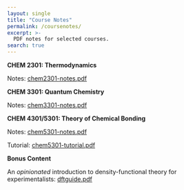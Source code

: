 ```yaml
---
layout: single
title: "Course Notes"
permalink: /coursenotes/
excerpt: >-
  PDF notes for selected courses.
search: true
---
```


**CHEM 2301: Thermodynamics**

Notes: [chem2301-notes.pdf](/downloads/chem2301-notes.pdf)

**CHEM 3301: Quantum Chemistry**

Notes: [chem3301-notes.pdf](/downloads/chem3301-notes.pdf)

**CHEM 4301/5301: Theory of Chemical Bonding**

Notes: [chem5301-notes.pdf](/downloads/chem5301-notes.pdf)

Tutorial: [chem5301-tutorial.pdf](/downloads/chem5301-tutorial.pdf)

**Bonus Content**

An *opinionated* introduction to density-functional theory for experimentalists:
[dftguide.pdf](/downloads/dftguide.pdf)

